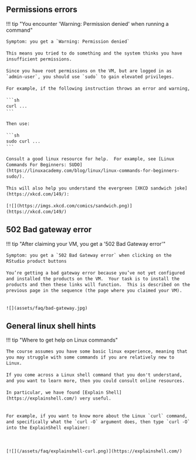 
## Permissions errors

!!! tip "You encounter 'Warning: Permission denied' when running a command"

    Symptom: you get a `Warning: Permission denied` 

    This means you tried to do something and the system thinks you have insufficient permissions.

    Since you have root permissions on the VM, but are logged in as `admin-user`, you should use `sudo` to gain elevated privileges.

    For example, if the following instruction throws an error and warning,

    ```sh
    curl ...
    ```

    Then use:

    ```sh
    sudo curl ...
    ```

    Consult a good linux resource for help.  For example, see [Linux Commands For Beginners: SUDO](https://linuxacademy.com/blog/linux/linux-commands-for-beginners-sudo/).

    This will also help you understand the evergreen [XKCD sandwich joke](https://xkcd.com/149/):

    [![](https://imgs.xkcd.com/comics/sandwich.png)](https://xkcd.com/149/)



## 502 Bad gateway error

!!! tip "After claiming your VM, you get a '502 Bad Gateway error'"

    Symptom: you get a `502 Bad Gateway error` when clicking on the RStudio product buttons

    You’re getting a bad gateway error because you’ve not yet configured and installed the products on the VM.  Your task is to install the products and then these links will function.  This is described on the previous page in the sequence (the page where you claimed your VM).
 

    ![](assets/faq/bad-gateway.jpg)


## General linux shell hints

!!! tip "Where to get help on Linux commands"

    The course assumes you have some basic linux experience, meaning that you may struggle with some commands if you are relatively new to Linux.

    If you come across a Linux shell command that you don't understand, and you want to learn more, then you could consult online resources.

    In particular, we have found [Explain Shell](https://explainshell.com/) very useful.


    For example, if you want to know more about the Linux `curl` command, and specifically what the `curl -O` argument does, then type `curl -O` into the ExplainShell explainer:



    [![](/assets/faq/explainshell-curl.png)](https://explainshell.com/)